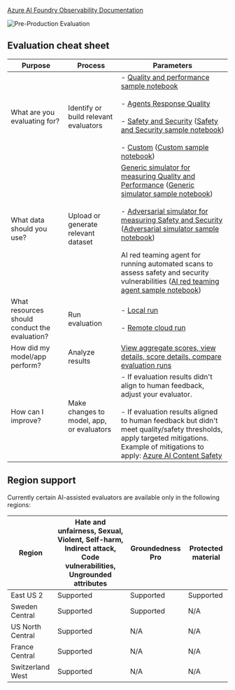 [Azure AI Foundry Observability Documentation](https://learn.microsoft.com/en-us/azure/ai-foundry/concepts/observability)

![Pre-Production Evaluation](https://learn.microsoft.com/en-us/azure/ai-foundry/media/evaluations/evaluation-models-diagram.png)

## Evaluation cheat sheet

| Purpose                                       | Process                                   | Parameters                                                                                                                                                                                                                                                                                                                                                                                                                                                                                                                                                                                                                                                                                                                                                                         |
| --------------------------------------------- | ----------------------------------------- | ---------------------------------------------------------------------------------------------------------------------------------------------------------------------------------------------------------------------------------------------------------------------------------------------------------------------------------------------------------------------------------------------------------------------------------------------------------------------------------------------------------------------------------------------------------------------------------------------------------------------------------------------------------------------------------------------------------------------------------------------------------------------------------- |
| What are you evaluating for?                  | Identify or build relevant evaluators     | \- [Quality and performance sample notebook](https://github.com/Azure-Samples/rag-data-openai-python-promptflow/blob/main/src/evaluation/evaluate.py) <br> <br>\- [Agents Response Quality](https://github.com/Azure-Samples/azureai-samples/tree/main/scenarios/evaluate/Supported_Evaluation_Metrics/Agent_Evaluation) <br> <br>\- [Safety and Security](evaluation-evaluators/risk-safety-evaluators) ([Safety and Security sample notebook](https://github.com/Azure-Samples/rag-data-openai-python-promptflow/blob/main/src/evaluation/evaluatesafetyrisks.py)) <br> <br>\- [Custom](evaluation-evaluators/custom-evaluators) ([Custom sample notebook](https://github.com/Azure-Samples/rag-data-openai-python-promptflow/blob/main/src/evaluation/evaluate.py))             |
| What data should you use?                     | Upload or generate relevant dataset       | [Generic simulator for measuring Quality and Performance](concept-synthetic-data) ([Generic simulator sample notebook](https://github.com/Azure/azureml-examples/blob/main/sdk/python/foundation-models/system/finetune/Llama-notebooks/datagen/synthetic-data-generation.ipynb)) <br> <br>\- [Adversarial simulator for measuring Safety and Security](../how-to/develop/simulator-interaction-data) ([Adversarial simulator sample notebook](https://github.com/Azure-Samples/rag-data-openai-python-promptflow/blob/main/src/evaluation/simulate_and_evaluate_online_endpoint.ipynb)) <br> <br>AI red teaming agent for running automated scans to assess safety and security vulnerabilities ([AI red teaming agent sample notebook](https://aka.ms/airedteamingagent-sample)) |
| What resources should conduct the evaluation? | Run evaluation                            | \- [Local run](../how-to/develop/evaluate-sdk) <br> <br>\- [Remote cloud run](../how-to/develop/cloud-evaluation)                                                                                                                                                                                                                                                                                                                                                                                                                                                                                                                                                                                                                                                                  |
| How did my model/app perform?                 | Analyze results                           | [View aggregate scores, view details, score details, compare evaluation runs](../how-to/evaluate-results)                                                                                                                                                                                                                                                                                                                                                                                                                                                                                                                                                                                                                                                                          |
| How can I improve?                            | Make changes to model, app, or evaluators | \- If evaluation results didn't align to human feedback, adjust your evaluator. <br> <br>\- If evaluation results aligned to human feedback but didn't meet quality/safety thresholds, apply targeted mitigations. Example of mitigations to apply: [Azure AI Content Safety](../ai-services/content-safety-overview)                                                                                                                                                                                                                                                                                                                                                                                                                                                              |

## Region support

Currently certain AI-assisted evaluators are available only in the following regions:

| Region           | Hate and unfairness, Sexual, Violent, Self-harm, Indirect attack, Code vulnerabilities, Ungrounded attributes | Groundedness Pro | Protected material |
| ---------------- | ------------------------------------------------------------------------------------------------------------- | ---------------- | ------------------ |
| East US 2        | Supported                                                                                                     | Supported        | Supported          |
| Sweden Central   | Supported                                                                                                     | Supported        | N/A                |
| US North Central | Supported                                                                                                     | N/A              | N/A                |
| France Central   | Supported                                                                                                     | N/A              | N/A                |
| Switzerland West | Supported                                                                                                     | N/A              | N/A                |
